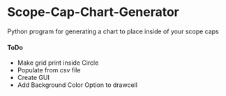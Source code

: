 # Scope-Cap-Chart-Generator
Python program for generating a chart to place inside of your scope caps

#### ToDo
 - Make grid print inside Circle
 - Populate from csv file
 - Create GUI
 - Add Background Color Option to drawcell
